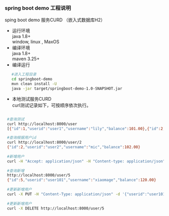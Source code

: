 ### spring boot demo 工程说明

sping boot demo 服务CURD （嵌入式数据库H2）

- 运行环境  
java 1.8+   
window, linux , MaxOS
- 编译环境   
java 1.8+  
maven 3.25+
- 编译运行
```bash
   #进入工程目录
   cd springboot-demo
   mvn clean install -U
   java -jar target/springboot-demo-1.0-SNAPSHOT.jar

```
- 本地测试服务CURD  
curl测试记录如下，可按顺序依次执行。
```bash

 #查询测试
 curl http://localhost:8000/user
 [{"id":1,"userid":"user1","username":"lily","balance":101.00},{"id":2,"userid":"user2","username":"mic","balance":102.00},{"id":3,"userid":"user3","username":"jacy","balance":103.00},{"id":4,"userid":"user4","username":"pony","balance":104.00}]

 #查询根据用户id
 curl http://localhost:8000/user/2
 {"id":2,"userid":"user2","username":"mic","balance":102.00}
 
 #新增用户
 curl -H "Accept: application/json" -H "Content-type: application/json" -X POST -d '{"userid":"user101","username":"xiaomage","balance":120.00}' http://localhost:8000/user
 
 #查询新增
 http://localhost:8000/user/5
 {"id":5,"userid":"user101","username":"xiaomage","balance":120.00}
 
 #更新新增用户
 curl -X PUT -H "Content-Type: application/json" -d '{"userid":"user101101","username":"xiaomage001","balance":130.00}' http://localhost:8000/user/5
 
 #更新新增用户
 curl -X DELETE http://localhost:8000/user/5
  

```
